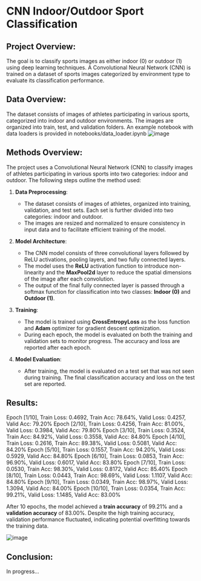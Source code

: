# CNN Indoor/Outdoor Sport Classification

## Project Overview:
The goal is to classify sports images as either indoor (0) or outdoor (1) using deep learning techniques. A Convolutional Neural Network (CNN) is trained on a dataset of sports images categorized by environment type to evaluate its classification performance.

## Data Overview:
The dataset consists of images of athletes participating in various sports, categorized into indoor and outdoor environments. The images are organized into train, test, and validation folders. An example notebook with data loaders is provided in notebooks/data_loader.ipynb
![image](https://github.com/user-attachments/assets/2073b744-dbce-4729-8d94-5bd25c321a82)

## Methods Overview:

The project uses a Convolutional Neural Network (CNN) to classify images of athletes participating in various sports into two categories: indoor and outdoor. The following steps outline the method used:

1. **Data Preprocessing**:
   - The dataset consists of images of athletes, organized into training, validation, and test sets. Each set is further divided into two categories: indoor and outdoor.
   - The images are resized and normalized to ensure consistency in input data and to facilitate efficient training of the model.
   
2. **Model Architecture**:
   - The CNN model consists of three convolutional layers followed by ReLU activations, pooling layers, and two fully connected layers.
   - The model uses the **ReLU** activation function to introduce non-linearity and the **MaxPool2d** layer to reduce the spatial dimensions of the image after each convolution.
   - The output of the final fully connected layer is passed through a softmax function for classification into two classes: **Indoor (0)** and **Outdoor (1)**.

3. **Training**:
   - The model is trained using **CrossEntropyLoss** as the loss function and **Adam** optimizer for gradient descent optimization.
   - During each epoch, the model is evaluated on both the training and validation sets to monitor progress. The accuracy and loss are reported after each epoch.

4. **Model Evaluation**:
   - After training, the model is evaluated on a test set that was not seen during training. The final classification accuracy and loss on the test set are reported.

## Results:
Epoch [1/10], Train Loss: 0.4692, Train Acc: 78.64%, Valid Loss: 0.4257, Valid Acc: 79.20%
Epoch [2/10], Train Loss: 0.4256, Train Acc: 81.00%, Valid Loss: 0.3984, Valid Acc: 79.80%
Epoch [3/10], Train Loss: 0.3524, Train Acc: 84.92%, Valid Loss: 0.3558, Valid Acc: 84.80%
Epoch [4/10], Train Loss: 0.2616, Train Acc: 89.38%, Valid Loss: 0.5081, Valid Acc: 84.20%
Epoch [5/10], Train Loss: 0.1557, Train Acc: 94.20%, Valid Loss: 0.5929, Valid Acc: 84.80%
Epoch [6/10], Train Loss: 0.0853, Train Acc: 96.90%, Valid Loss: 0.6017, Valid Acc: 83.80%
Epoch [7/10], Train Loss: 0.0530, Train Acc: 98.30%, Valid Loss: 0.8172, Valid Acc: 85.40%
Epoch [8/10], Train Loss: 0.0443, Train Acc: 98.69%, Valid Loss: 1.1107, Valid Acc: 84.80%
Epoch [9/10], Train Loss: 0.0349, Train Acc: 98.97%, Valid Loss: 1.3094, Valid Acc: 84.00%
Epoch [10/10], Train Loss: 0.0354, Train Acc: 99.21%, Valid Loss: 1.1485, Valid Acc: 83.00%

After 10 epochs, the model achieved a **train accuracy** of 99.21% and a **validation accuracy** of 83.00%. Despite the high training accuracy, validation performance fluctuated, indicating potential overfitting towards the training data.

![image](https://github.com/user-attachments/assets/05897d26-c652-4ba8-a0f0-fb03e335c8d7)

## Conclusion:
In progress...
